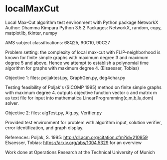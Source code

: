 # localMaxCut
Local Max-Cut algorithm test environment with Python package NetworkX
Author: Dhamma Kimpara
Python 3.5.2
Packages: NetworkX, random, copy, matplotlib, tkinter, numpy

AMS subject classifications: 68Q25, 90C10, 90C27

Problem setting: the complexity of local max-cut with FLIP-neighborhood 
is known for finite simple graphs with maximum degree 3 and maximum degree 
5 and above. Hence we attempt to establish a polynomial time algorithm for 
graphs with maximum degree 4. (Elsaesser, Tobias)



Objective 1:
files: poljaktest.py, GraphGen.py, deg4char.py

Testing feasibility of Poljak's (SICOMP 1995) method on finite simple graphs with
maximum degree 4. outputs objective function vector c and matrix m as text file
for input into mathematica LinearProgramming(c,m,b,lu,dom) solver.

Objective 2:
files: algTest.py, Alg.py, Verifier.py

Provided test environment for problem with algorithm input, solution verifier,
error identification, and graph display. 

References:
Poljak, S. 1995: http://dl.acm.org/citation.cfm?id=210959
Elsaesser, Tobias: https://arxiv.org/abs/1004.5329 for an overview

Work done at Operations Research at the Technical University of Munich
